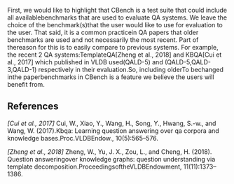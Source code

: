 First,  we  would  like  to  highlight  that  CBench  is  a  test  suite  that  could  include  all  availablebenchmarks that are used to evaluate QA systems.  We leave the choice of the benchmark(s)that the user would like to use for evaluation to the user.  That said, it is a common practicein QA papers that older benchmarks are used and not necessarily the most recent.  Part of thereason for this is to easily compare to previous systems.  For example, the recent 2 QA systems:TemplateQA[Zheng et al., 2018]  and  KBQA[Cui et al., 2017]  which  published  in  VLDB  used(QALD-5) and (QALD-5,QALD-3,QALD-1) respectively in their evaluation.So, including olderTo bechanged inthe paperbenchmarks in CBench is a feature we believe the users will benefit from.


## References
*[Cui et al., 2017]*  Cui, W., Xiao, Y., Wang, H., Song, Y., Hwang, S.-w., and Wang, W. (2017).Kbqa:   Learning  question  answering  over  qa  corpora  and  knowledge  bases.Proc.VLDBEndow., 10(5):565–576.

*[Zheng et al., 2018]*  Zheng, W., Yu, J. X., Zou, L., and Cheng, H. (2018).  Question answeringover knowledge graphs:  question understanding via template decomposition.ProceedingsoftheVLDBEndowment, 11(11):1373–1386.
